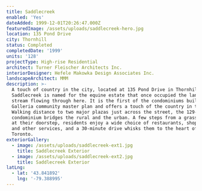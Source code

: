 ```yaml
---
title: Saddlecreek
enabled: 'Yes'
dateAdded: 1999-12-01T20:26:47.000Z
featuredImage: /assets/uploads/saddlecreek-hero.jpg
location: 135 Pond Drive
city: Thornhill
status: Completed
completedDate: '1999'
units: '128'
projectType: High-rise Residential
architect: Turner Fleischer Architects Inc.
interiorDesigner: Hefele Makowka Design Associates Inc.
landscapeArchitect: MMM
description: >-
  A touch of country in the city, located at 135 Pond Drive in Thornhill,
  Saddlecreek is named for the equine estate that once occupied the land and the
  stream flowing through here. It is the first of the condominiums built in the
  Galleria community master plan and offers a touch of the country in the city.
  Walking distance to two major plazas just across the street, the 129-unit
  condominium bridges the rural and the urban. A few steps from a grassy meadow
  at their doorstep, residents enjoy a wide choice of restaurants, shops, banks,
  and other services, and a 30-minute drive whisks them to the heart of downtown
  Toronto.
exteriorGallery:
  - image: /assets/uploads/saddlecreek-ext1.jpg
    title: Saddlecreek Exterior
  - image: /assets/uploads/saddlecreek-ext2.jpg
    title: Saddlecreek Exterior
latLng:
  - lat: '43.841892'
    lng: '-79.388995'
---
```


